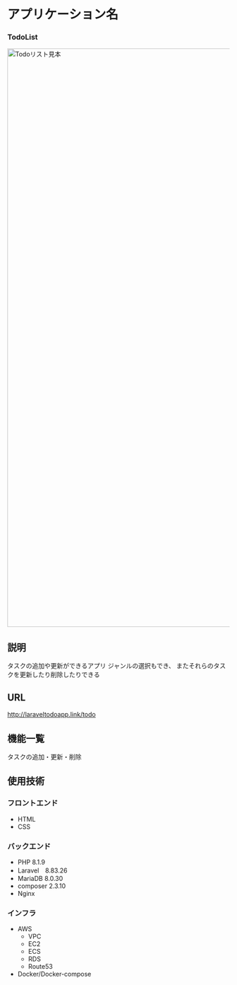 # アプリケーション名
### TodoList

<img width="1308" alt="Todoリスト見本" src="https://user-images.githubusercontent.com/55370161/204138277-14a1da8b-cbc4-4a0f-aa65-7181e72ff6de.png">


## 説明
タスクの追加や更新ができるアプリ
ジャンルの選択もでき、
またそれらのタスクを更新したり削除したりできる

## URL
http://laraveltodoapp.link/todo

## 機能一覧
タスクの追加・更新・削除

## 使用技術
### フロントエンド
- HTML  
- CSS    
### バックエンド
- PHP 8.1.9  
- Laravel　8.83.26  
- MariaDB 8.0.30 
- composer 2.3.10
- Nginx
### インフラ
- AWS
  - VPC
  - EC2
  - ECS
  - RDS
  - Route53
- Docker/Docker-compose
